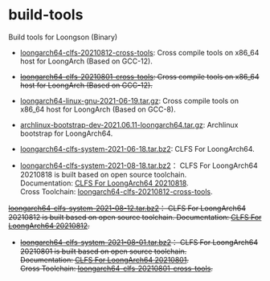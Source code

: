 # build-tools

Build tools for Loongson (Binary)

- [loongarch64-clfs-20210812-cross-tools](https://github.com/loongson/build-tools/releases/latest/download/loongarch64-clfs-20210812-cross-tools.tar.xz): Cross compile tools on x86_64 host for LoongArch (Based on GCC-12).
- ~~[loongarch64-clfs-20210801-cross-tools](https://github.com/loongson/build-tools/releases/latest/download/loongarch64-clfs-20210801-cross-tools.tar.xz): Cross compile tools on x86_64 host for LoongArch (Based on GCC-12).~~

- [loongarch64-linux-gnu-2021-06-19.tar.gz](https://github.com/loongson/build-tools/releases/latest/download/loongarch64-linux-gnu-2021-06-19.tar.gz): Cross compile tools on x86_64 host for LoongArch (Based on GCC-8).

- [archlinux-bootstrap-dev-2021.06.11-loongarch64.tar.gz](https://github.com/loongson/build-tools/releases/latest/download/archlinux-bootstrap-dev-2021.06.11-loongarch64.tar.gz): Archlinux bootstrap for LoongArch64.

- [loongarch64-clfs-system-2021-06-18.tar.bz2](https://github.com/loongson/build-tools/releases/latest/download/loongarch64-clfs-system-2021-06-18.tar.bz2): CLFS For LoongArch64.

- [loongarch64-clfs-system-2021-08-18.tar.bz2](https://github.com/sunhaiyong1978/CLFS-for-LoongArch/releases/download/20210818/loongarch64-clfs-system-20210818.tar.bz2)： CLFS For LoongArch64 20210818 is built based on open source toolchain.  
Documentation: [CLFS For LoongArch64 20210818](https://github.com/sunhaiyong1978/CLFS-for-LoongArch/blob/main/CLFS_For_LoongArch64-20210818.md).  
Cross Toolchain: [loongarch64-clfs-20210812-cross-tools](https://github.com/loongson/build-tools/releases/latest/download/loongarch64-clfs-20210812-cross-tools.tar.xz).

 ~~[loongarch64-clfs-system-2021-08-12.tar.bz2](https://github.com/sunhaiyong1978/CLFS-for-LoongArch/releases/download/20210812/loongarch64-clfs-system-20210812.tar.bz2)： CLFS For LoongArch64 20210812 is built based on open source toolchain.
Documentation: [CLFS For LoongArch64 20210812](https://github.com/sunhaiyong1978/CLFS-for-LoongArch/blob/main/CLFS_For_LoongArch64-20210812.md).~~

- ~~[loongarch64-clfs-system-2021-08-01.tar.bz2](https://github.com/sunhaiyong1978/CLFS-for-LoongArch/releases/download/20210801/loongarch64-clfs-system-20210801.tar.bz2)： CLFS For LoongArch64 20210801 is built based on open source toolchain.  
Documentation: [CLFS For LoongArch64 20210801](https://github.com/sunhaiyong1978/CLFS-for-LoongArch/blob/main/CLFS_For_LoongArch64-20210801.md).  
Cross Toolchain: [loongarch64-clfs-20210801-cross-tools](https://github.com/loongson/build-tools/releases/latest/download/loongarch64-clfs-20210801-cross-tools.tar.xz).~~
